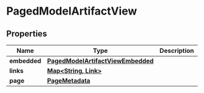 

# PagedModelArtifactView


## Properties

| Name | Type | Description | Notes |
|------------ | ------------- | ------------- | -------------|
|**embedded** | [**PagedModelArtifactViewEmbedded**](PagedModelArtifactViewEmbedded.md) |  |  [optional] |
|**links** | [**Map&lt;String, Link&gt;**](Link.md) |  |  [optional] |
|**page** | [**PageMetadata**](PageMetadata.md) |  |  [optional] |




